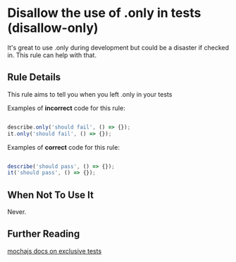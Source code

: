 # Disallow the use of .only in tests (disallow-only)

It's great to use .only during development but could
be a disaster if checked in. This rule can help with that.


## Rule Details

This rule aims to tell you when you left .only in your tests

Examples of **incorrect** code for this rule:

```js

describe.only('should fail', () => {});
it.only('should fail', () => {});

```

Examples of **correct** code for this rule:

```js

describe('should pass', () => {});
it('should pass', () => {});

```

## When Not To Use It

Never.

## Further Reading

[mochajs docs on exclusive tests](https://mochajs.org/#exclusive-tests)
